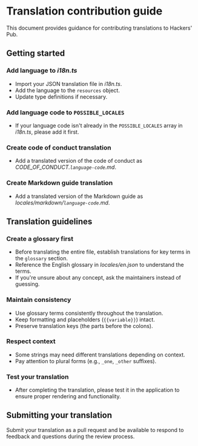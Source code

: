 Translation contribution guide
==============================

This document provides guidance for contributing translations to Hackers' Pub.

Getting started
----------------

### Add language to *i18n.ts*

 -  Import your JSON translation file in *i18n.ts*.
 -  Add the language to the `resources` object.
 -  Update type definitions if necessary.

### Add language code to `POSSIBLE_LOCALES`

 -  If your language code isn't already in the `POSSIBLE_LOCALES` array in
    *i18n.ts*, please add it first.

### Create code of conduct translation

 -  Add a translated version of the code of conduct as
    *CODE_OF_CONDUCT.`language-code`.md*.

### Create Markdown guide translation

 -  Add a translated version of the Markdown guide as
    *locales/markdown/`language-code`.md*.


Translation guidelines
----------------------

### Create a glossary first

 -  Before translating the entire file, establish translations for key terms
    in the `glossary` section.
 -  Reference the English glossary in *locales/en.json* to understand the terms.
 -  If you're unsure about any concept, ask the maintainers instead of guessing.

### Maintain consistency

 -  Use glossary terms consistently throughout the translation.
 -  Keep formatting and placeholders (`{{variable}}`) intact.
 -  Preserve translation keys (the parts before the colons).

### Respect context

 -  Some strings may need different translations depending on context.
 -  Pay attention to plural forms (e.g., `_one`, `_other` suffixes).

### Test your translation

 -  After completing the translation, please test it in the application to
    ensure proper rendering and functionality.


Submitting your translation
---------------------------

Submit your translation as a pull request and be available to respond to
feedback and questions during the review process.
